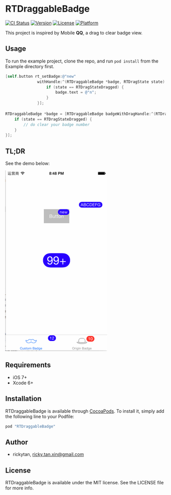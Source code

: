 # RTDraggableBadge

[![CI Status](http://img.shields.io/travis/rickytan/RTDraggableBadge.svg?style=flat)](https://travis-ci.org/rickytan/RTDraggableBadge)
[![Version](https://img.shields.io/cocoapods/v/RTDraggableBadge.svg?style=flat)](http://cocoapods.org/pods/RTDraggableBadge)
[![License](https://img.shields.io/cocoapods/l/RTDraggableBadge.svg?style=flat)](http://cocoapods.org/pods/RTDraggableBadge)
[![Platform](https://img.shields.io/cocoapods/p/RTDraggableBadge.svg?style=flat)](http://cocoapods.org/pods/RTDraggableBadge)

This project is inspired by Mobile **QQ**, a drag to clear badge view.

## Usage

To run the example project, clone the repo, and run `pod install` from the Example directory first.

```objective-c
[self.button rt_setBadge:@"new"
              withHandle:^(RTDraggableBadge *badge, RTDragState state) {
                  if (state == RTDragStateDragged) {
                      badge.text = @"n";
                  }
              }];

RTDraggableBadge *badge = [RTDraggableBadge badgeWithDragHandle:^(RTDraggableBadge *badge, RTDragState state) {
    if (state == RTDragStateDragged) {
        // do clear your badge number
    }
}];
```

## TL;DR

See the demo below:

![Demo](./demo.gif)

## Requirements

* iOS 7+
* Xcode 6+

## Installation

RTDraggableBadge is available through [CocoaPods](http://cocoapods.org). To install
it, simply add the following line to your Podfile:

```ruby
pod "RTDraggableBadge"
```

## Author

- rickytan, ricky.tan.xin@gmail.com

## License

RTDraggableBadge is available under the MIT license. See the LICENSE file for more info.

